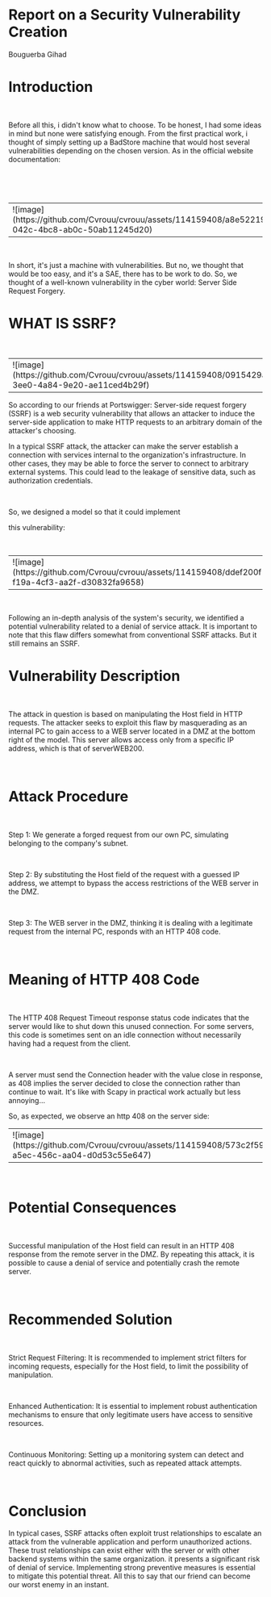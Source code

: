 <!DOCTYPE html PUBLIC "-//W3C//DTD XHTML 1.0 Transitional//EN" "http://www.w3.org/TR/xhtml1/DTD/xhtml1-transitional.dtd">
<html xmlns="http://www.w3.org/1999/xhtml" xml:lang="en" lang="en">
  <head>
    <meta http-equiv="Content-Type" content="text/html; charset=utf-8" />
  </head>
  <body>
    <h1>Report on a Security Vulnerability Creation</h1>
    <p>Bouguerba Gihad</p>
    <h1>Introduction</h1>
    <p>
      <br />
    </p>
    <p>Before all this, i didn't know what to choose. To be honest, I had some ideas in mind but none were satisfying enough. From the first practical work, i thought of simply setting up a BadStore machine that would host several vulnerabilities depending on the chosen version. As in the official website documentation:</p>
    <p>
      <br/>
    </p>
    <p>
      <br />
    </p>
    <p>
      <span>
        <table border="0" cellspacing="0" cellpadding="0">
          <tr>
            <td>
![image](https://github.com/Cvrouu/cvrouu/assets/114159408/a8e52219-042c-4bc8-ab0c-50ab11245d20)
            </td>
          </tr>
        </table>
      </span>
    </p>
    <p>
      <br />
    </p>
    <p>In short, it's just a machine with vulnerabilities. But no, we thought that would be too easy, and it's a SAE, there has to be work to do. So, we thought of a well-known vulnerability in the cyber world: Server Side Request Forgery.</p>
    <h1>WHAT IS SSRF?</h1>
    <p>
      <br />
    </p>
    <p>
      <span>
        <table border="0" cellspacing="0" cellpadding="0">
          <tr>
            <td>
![image](https://github.com/Cvrouu/cvrouu/assets/114159408/0915429a-3ee0-4a84-9e20-ae11ced4b29f)
            </td>
          </tr>
        </table>
      </span>
    </p>
    <p>So according to our friends at Portswigger: Server-side request forgery (SSRF) is a web security vulnerability that allows an attacker to induce the server-side application to make HTTP requests to an arbitrary domain of the attacker's choosing.</p>
    <p>In a typical SSRF attack, the attacker can make the server establish a connection with services internal to the organization's infrastructure. In other cases, they may be able to force the server to connect to arbitrary external systems. This could lead to the leakage of sensitive data, such as authorization credentials.</p>
    <p>
      <br/>
    </p>
    <p>So, we designed a model so that it could implement</p>
    <p>this vulnerability:</p>
    <p>
      <br/>
    </p>
    <p>
      <span>
        <table border="0" cellspacing="0" cellpadding="0">
          <tr>
            <td>
![image](https://github.com/Cvrouu/cvrouu/assets/114159408/ddef200f-f19a-4cf3-aa2f-d30832fa9658)
            </td>
          </tr>
        </table>
      </span>
    </p>
    <p>
      <br />
    </p>
    <p>Following an in-depth analysis of the system's security, we identified a potential vulnerability related to a denial of service attack. It is important to note that this flaw differs somewhat from conventional SSRF attacks. But it still remains an SSRF.</p>
    <h1>Vulnerability Description</h1>
    <p>
      <br/>
    </p>
    <p>The attack in question is based on manipulating the Host field in HTTP requests. The attacker seeks to exploit this flaw by masquerading as an internal PC to gain access to a WEB server located in a DMZ at the bottom right of the model. This server allows access only from a specific IP address, which is that of serverWEB200.</p>
    <p>
      <br />
    </p>
    <h1>Attack Procedure</h1>
    <p>
      <br/>
    </p>
    <p>Step 1: We generate a forged request from our own PC, simulating belonging to the company's subnet.</p>
    <p>
      <br/>
    </p>
    <p>Step 2: By substituting the Host field of the request with a guessed IP address, we attempt to bypass the access restrictions of the WEB server in the DMZ.</p>
    <p>
      <br />
    </p>
    <p>Step 3: The WEB server in the DMZ, thinking it is dealing with a legitimate request from the internal PC, responds with an HTTP 408 code.</p>
    <p>
      <br/>
    </p>
    <h1>Meaning of HTTP 408 Code</h1>
    <p>
      <br />
    </p>
    <p>The HTTP 408 Request Timeout response status code indicates that the server would like to shut down this unused connection. For some servers, this code is sometimes sent on an idle connection without necessarily having had a request from the client.</p>
    <p>
      <br />
    </p>
    <p>A server must send the Connection header with the value close in response, as 408 implies the server decided to close the connection rather than continue to wait. It's like with Scapy in practical work actually but less annoying...</p>
    <p>So, as expected, we observe an http 408 on the server side:</p>
    <p>
      <span>
        <table border="0" cellspacing="0" cellpadding="0">
          <tr>
            <td>
![image](https://github.com/Cvrouu/cvrouu/assets/114159408/573c2f59-a5ec-456c-aa04-d0d53c55e647)
            </td>
          </tr>
        </table>
      </span>
    </p>
    <p>
      <br />
    </p>
    <h1>Potential Consequences</h1>
    <p>
      <br/>
    </p>
    <p>Successful manipulation of the Host field can result in an HTTP 408 response from the remote server in the DMZ. By repeating this attack, it is possible to cause a denial of service and potentially crash the remote server.</p>
    <p>
      <br/>
    </p>
    <h1>Recommended Solution</h1>
    <p>
      <br/>
    </p>
    <p>Strict Request Filtering: It is recommended to implement strict filters for incoming requests, especially for the Host field, to limit the possibility of manipulation.</p>
    <p>
      <br />
    </p>
    <p>Enhanced Authentication: It is essential to implement robust authentication mechanisms to ensure that only legitimate users have access to sensitive resources.</p>
    <p>
      <br />
    </p>
    <p>Continuous Monitoring: Setting up a monitoring system can detect and react quickly to abnormal activities, such as repeated attack attempts.</p>
    <p>
      <br />
    </p>
    <h1>Conclusion</h1>
    <p>In typical cases, SSRF attacks often exploit trust relationships to escalate an attack from the vulnerable application and perform unauthorized actions. These trust relationships can exist either with the server or with other backend systems within the same organization. it presents a significant risk of denial of service. Implementing strong preventive measures is essential to mitigate this potential threat. All this to say that our friend can become our worst enemy in an instant.</p>
  </body>
</html>
